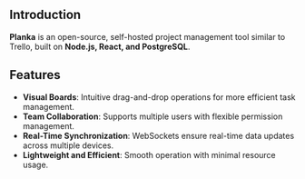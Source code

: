 ## Introduction

**Planka** is an open-source, self-hosted project management tool similar to Trello, built on **Node.js, React, and PostgreSQL**.

## Features

- **Visual Boards**: Intuitive drag-and-drop operations for more efficient task management.
- **Team Collaboration**: Supports multiple users with flexible permission management.
- **Real-Time Synchronization**: WebSockets ensure real-time data updates across multiple devices.
- **Lightweight and Efficient**: Smooth operation with minimal resource usage.
